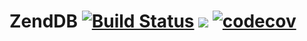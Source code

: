 # ZendDB [![Build Status](https://travis-ci.com/etienne-dldc/zendb.svg?branch=master)](https://travis-ci.com/etienne-dldc/zendb) [![](https://badgen.net/bundlephobia/minzip/zendb)](https://bundlephobia.com/result?p=zendb) [![codecov](https://codecov.io/gh/etienne-dldc/zendb/branch/master/graph/badge.svg)](https://codecov.io/gh/etienne-dldc/zendb)
